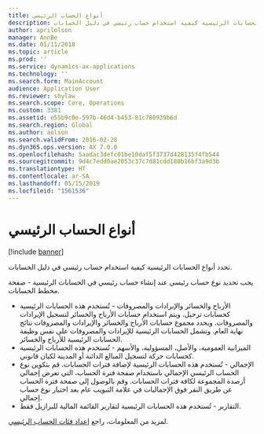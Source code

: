 ```yaml
---
title: أنواع الحساب الرئيسي
description: تحدد أنواع الحسابات الرئيسية كيفية استخدام حساب رئيسي في دليل الحسابات.
author: aprilolson
manager: AnnBe
ms.date: 01/11/2018
ms.topic: article
ms.prod: ''
ms.service: dynamics-ax-applications
ms.technology: ''
ms.search.form: MainAccount
audience: Application User
ms.reviewer: shylaw
ms.search.scope: Core, Operations
ms.custom: 3381
ms.assetid: e55b9c0e-597b-46d4-b453-81c780939b6d
ms.search.region: Global
ms.author: aolson
ms.search.validFrom: 2016-02-28
ms.dyn365.ops.version: AX 7.0.0
ms.openlocfilehash: 5aadac3defc01be10daf5f3737d428135f4fb544
ms.sourcegitcommit: 9d4c7edd0ae2053c37c7d81cdd180b16bf3a9d3b
ms.translationtype: HT
ms.contentlocale: ar-SA
ms.lasthandoff: 05/15/2019
ms.locfileid: "1561536"
---
```

# <a name="main-account-types"></a>أنواع الحساب الرئيسي

[!include [banner](../includes/banner.md)]

تحدد أنواع الحسابات الرئيسية كيفية استخدام حساب رئيسي في دليل الحسابات.

يجب تحديد نوع حساب رئيسي عند إنشاء حساب رئيسي في الحسابات الرئيسية - صفحة مخطط الحسابات.
-   الأرباح والخسائر والإيرادات والمصروفات - تُستخدم هذه الحسابات الرئيسية كحسابات ترحيل. ويتم استخدام حسابات الأرباح والخسائر لتسجيل الإيرادات والمصروفات. ويحدد مجموع حسابات الأرباح والخسائر والإيرادات والمصروفات نتائج نهاية العام. وتشمل الحسابات الرئيسية للإيرادات والمصروفات على نفس وظيفة الحسابات الرئيسية للأرباح والخسائر.
-   الميزانية العمومية، والأصل، المسؤولية، والأسهم - تُستخدم هذه الحسابات الرئيسية كحسابات حركة لتسجيل المبالغ الدائنة أو المدينة لكيان قانوني.
-   الإجمالي - تُستخدم هذه الحسابات الرئيسية لإضافة فترات الحسابات. قم بتكوين نوع الحساب الرئيسي الإجمالي باستخدام صفحة فترة الحساب، التي تعرض إجمالي أرصدة المجموعة لكافة فترات الحسابات. وقم بالوصول إلى صفحة فترة الحساب عن طريق النقر فوق الإجماليات في علامة التبويب عام بعد اختيار نوع حساب إجمالي.
-   التقارير - تُستخدم هذه الحسابات الرئيسية لتقارير القائمة المالية للبرازيل فقط.

لمزيد من المعلومات، راجع [إعداد فئات الحساب الرئيسي‬](tasks/set-up-main-account-categories.md).



